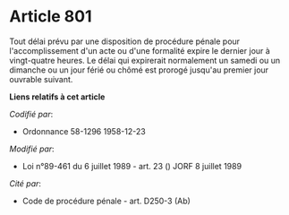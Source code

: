 # Article 801

Tout délai prévu par une disposition de procédure pénale pour l'accomplissement d'un acte ou d'une formalité expire le
dernier jour à vingt-quatre heures. Le délai qui expirerait normalement un samedi ou un dimanche ou un jour férié ou chômé
est prorogé jusqu'au premier jour ouvrable suivant.

**Liens relatifs à cet article**

_Codifié par_:

  - Ordonnance 58-1296 1958-12-23

_Modifié par_:

  - Loi n°89-461 du 6 juillet 1989 - art. 23 () JORF 8 juillet 1989

_Cité par_:

  - Code de procédure pénale - art. D250-3 (Ab)
